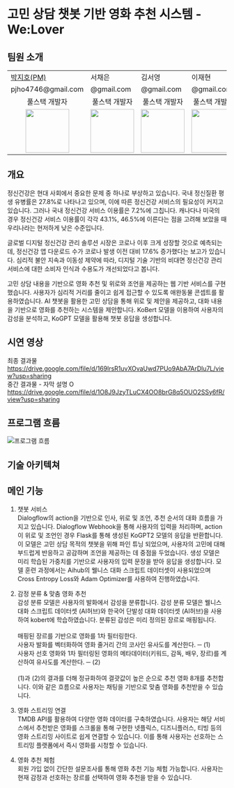 # 고민 상담 챗봇 기반 영화 추천 시스템 - We:Lover

## 팀원 소개
<table>
  <tr>
    <td><a href="https://github.com/pjho4746">박지호(PM)</a></td>
    <td>서채은</td>
    <td>김서영</td>
    <td>이재현</td>
  </tr>
  <tr>
    <td>pjho4746@gmail.com</td>
    <td>@gmail.com</td>
    <td>@gmail.com</td>
    <td>@gmail.com</td>
  </tr>
  <tr>
    <td align="center">풀스택 개발자</td>
    <td align="center">풀스택 개발자</td>
    <td align="center">풀스택 개발자</td>
    <td align="center">풀스택 개발자</td>
  </tr>
  <tr>
    <td align="center"><img src="https://github.com/DSHanul2023/Hanul-Backend/assets/126854628/606bbf95-fe28-4e01-8789-e8ba93e05995?raw=true" width="100px"></td>
    <td align="center"><img src="https://github.com/DSHanul2023/Hanul-Backend/assets/126854628/e7a35f81-41e5-49d0-b25a-289d064dd551?raw=true" width="100px"></td>
    <td align="center"><img src="https://github.com/DSHanul2023/Hanul-Backend/assets/126854628/38607519-a067-4d00-9e9a-fe44fac12fad?raw=true" width="100px"></td>
    <td align="center"><img src="https://github.com/DSHanul2023/Hanul-Backend/assets/126854628/6a9a0a7d-4678-4558-b8db-565e6b9c9869?raw=true" width="100px"></td>
  </tr>
</table>



## 개요
정신건강은 현대 사회에서 중요한 문제 중 하나로 부상하고 있습니다. 국내 정신질환 평생 유병률은 27.8%로 나타나고 있으며, 이에 따른 정신건강 서비스의 필요성이 커지고 있습니다. 그러나 국내 정신건강 서비스 이용률은 7.2%에 그칩니다. 캐나다나 미국의 경우 정신건강 서비스 이용률이 각각 43.1%, 46.5%에 이른다는 점을 고려해 보았을 때 우리나라는 현저하게 낮은 수준입니다.

글로벌 디지털 정신건강 관리 솔루션 시장은 코로나 이후 크게 성장할 것으로 예측되는데, 정신건강 앱 다운로드 수가 코로나 발생 이전 대비 17.6% 증가했다는 보고가 있습니다. 심리적 불안 지속과 이동성 제약에 따라, 디지털 기술 기반의 비대면 정신건강 관리 서비스에 대한 소비자 인식과 수용도가 개선되었다고 봅니다. 

고민 상담 내용을 기반으로 영화 추천 및 위로와 조언을 제공하는 웹 기반 서비스를 구현했습니다. 사용자가 심리적 거리를 줄이고 쉽게 접근할 수 있도록 애완동물 콘셉트를 활용하였습니다. AI 챗봇을 활용한 고민 상담을 통해 위로 및 제안을 제공하고, 대화 내용을 기반으로 영화를 추천하는 시스템을 제안합니다. KoBert 모델을 이용하여 사용자의 감성을 분석하고, KoGPT 모델을 활용해 챗봇 응답을 생성합니다.

## 시연 영상
최종 결과물  
https://drive.google.com/file/d/169lrsR1uvXOvaUwd7PUo9AbA7ArDlu7L/view?usp=sharing  
중간 결과물 - 자막 설명 O  
https://drive.google.com/file/d/1O8J9JzyTLuCX4OO8brG8q5OUO2SSy6fR/view?usp=sharing 

## 프로그램 흐름
![프로그램 흐름](https://github.com/DSHanul2023/Hanul-Backend/assets/126854628/19275386-fb62-4c02-b8d3-0a5ff4e3a0a2)

## 기술 아키텍쳐


## 메인 기능
1. 챗봇 서비스  
Dialogflow의 action을 기반으로 인사, 위로 및 조언, 추천 순서의 대화 흐름을 가지고 있습니다. Dialogflow Webhook을 통해 사용자의 입력을 처리하며, action이 위로 및 조언인 경우 Flask를 통해 생성된 KoGPT2 모델의 응답을 반환합니다. 이 모델은 고민 상담 목적의 챗봇을 위해 파인 튜닝 되었으며, 사용자의 고민에 대해 부드럽게 반응하고 공감하며 조언을 제공하는 데 중점을 두었습니다. 생성 모델은 미리 학습된 가중치를 기반으로 사용자의 입력 문장을 받아 응답을 생성합니다. 모델 훈련 과정에서는 Aihub의 웰니스 대화 스크립트 데이터셋이 사용되었으며 Cross Entropy Loss와 Adam Optimizer를 사용하여 진행하였습니다.

2.  감정 분류 & 맞춤 영화 추천  
감성 분류 모델은 사용자의 발화에서 감성을 분류합니다. 감성 분류 모델은 웰니스 대화 스크립트 데이터셋 (AI허브)와 한국어 단발성 대화 데이터셋 (AI허브)을 사용하여 kobert에 학습하였습니다. 분류된 감성은 미리 정의된 장르로 매핑됩니다. <br><br>
매핑된 장르를 기반으로 영화를 1차 필터링한다.  
사용자 발화를 벡터화하여 영화 줄거리 간의 코사인 유사도를 계산한다. ─ (1)  
사용자 선호 영화와 1차 필터링된 영화의 메타데이터(키워드, 감독, 배우, 장르)를 계산하여 유사도를 계산한다. ─ (2)  <br><br>
(1)과 (2)의 결과를 더해 정규화하여 결괏값이 높은 순으로 추천 영화 8개를 추천합니다. 이와 같은 흐름으로 사용자는 채팅을 기반으로 맞춤 영화를 추천받을 수 있습니다.

3. 영화 스트리밍 연결  
TMDB API를 활용하여 다양한 영화 데이터를 구축하였습니다. 사용자는 해당 서비스에서 추천받은 영화를 스크롤을 통해 구현한 넷플릭스, 디즈니플러스, 티빙 등의 영화 스트리밍 사이트로 쉽게 연결할 수 있습니다. 이를 통해 사용자는 선호하는 스트리밍 플랫폼에서 즉시 영화를 시청할 수 있습니다.

4. 영화 추천 체험  
회원 가입 없이 간단한 설문조사를 통해 영화 추천 기능 체험 가능합니다. 사용자는 현재 감정과 선호하는 장르를 선택하여 영화 추천을 받을 수 있습니다.

